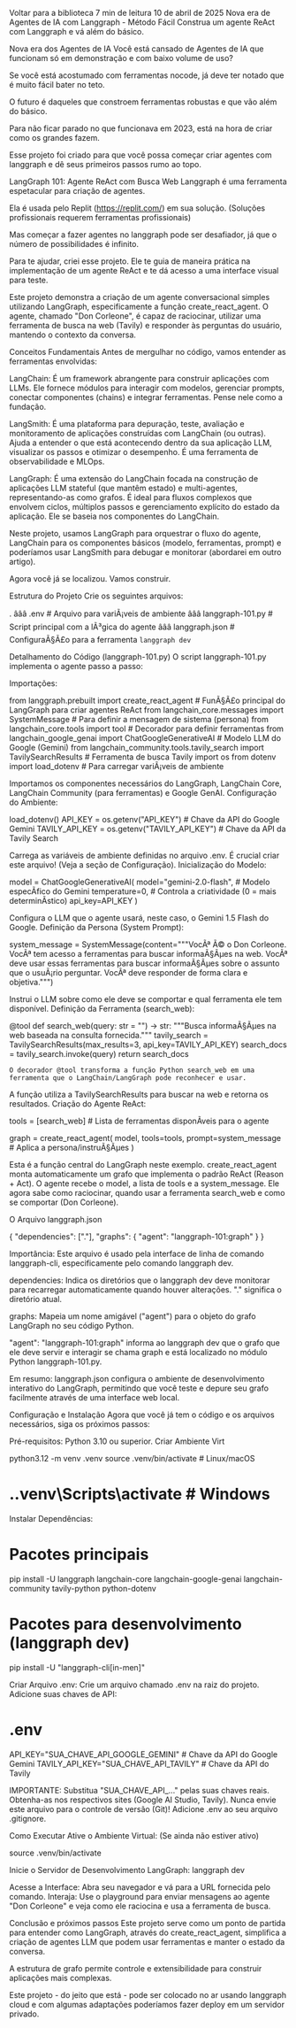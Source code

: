 
Voltar para a biblioteca
7 min de leitura
10 de abril de 2025
Nova era de Agentes de IA com Langgraph - Método Fácil
Construa um agente ReAct com Langgraph e vá além do básico.

Nova era dos Agentes de IA
Você está cansado de Agentes de IA que funcionam só em demonstração e com baixo volume de uso?

Se você está acostumado com ferramentas nocode, já deve ter notado que é muito fácil bater no teto.

O futuro é daqueles que constroem ferramentas robustas e que vão além do básico.

Para não ficar parado no que funcionava em 2023, está na hora de criar como os grandes fazem.

Esse projeto foi criado para que você possa começar criar agentes com langgraph e dê seus primeiros passos rumo ao topo.

LangGraph 101: Agente ReAct com Busca Web
Langgraph é uma ferramenta espetacular para criação de agentes.

Ela é usada pelo Replit (https://replit.com/) em sua solução. (Soluções profissionais requerem ferramentas profissionais)

Mas começar a fazer agentes no langgraph pode ser desafiador, já que o número de possibilidades é infinito.

Para te ajudar, criei esse projeto. Ele te guia de maneira prática na implementação de um agente ReAct e te dá acesso a uma interface visual para teste.

Este projeto demonstra a criação de um agente conversacional simples utilizando LangGraph, especificamente a função create_react_agent. O agente, chamado "Don Corleone", é capaz de raciocinar, utilizar uma ferramenta de busca na web (Tavily) e responder às perguntas do usuário, mantendo o contexto da conversa.

Conceitos Fundamentais
Antes de mergulhar no código, vamos entender as ferramentas envolvidas:

LangChain: É um framework abrangente para construir aplicações com LLMs. Ele fornece módulos para interagir com modelos, gerenciar prompts, conectar componentes (chains) e integrar ferramentas. Pense nele como a fundação.

LangSmith: É uma plataforma para depuração, teste, avaliação e monitoramento de aplicações construídas com LangChain (ou outras). Ajuda a entender o que está acontecendo dentro da sua aplicação LLM, visualizar os passos e otimizar o desempenho. É uma ferramenta de observabilidade e MLOps.

LangGraph: É uma extensão do LangChain focada na construção de aplicações LLM stateful (que mantêm estado) e multi-agentes, representando-as como grafos. É ideal para fluxos complexos que envolvem ciclos, múltiplos passos e gerenciamento explícito do estado da aplicação. Ele se baseia nos componentes do LangChain.

Neste projeto, usamos LangGraph para orquestrar o fluxo do agente, LangChain para os componentes básicos (modelo, ferramentas, prompt) e poderíamos usar LangSmith para debugar e monitorar (abordarei em outro artigo).

Agora você já se localizou. Vamos construir.

Estrutura do Projeto
Crie os seguintes arquivos:

.
âââ .env                  # Arquivo para variÃ¡veis de ambiente
âââ langgraph-101.py      # Script principal com a lÃ³gica do agente
âââ langgraph.json        # ConfiguraÃ§Ã£o para a ferramenta `langgraph dev`

Detalhamento do Código (langgraph-101.py)
O script langgraph-101.py implementa o agente passo a passo:

Importações:

from langgraph.prebuilt import create_react_agent # FunÃ§Ã£o principal do LangGraph para criar agentes ReAct
from langchain_core.messages import SystemMessage # Para definir a mensagem de sistema (persona)
from langchain_core.tools import tool # Decorador para definir ferramentas
from langchain_google_genai import ChatGoogleGenerativeAI # Modelo LLM do Google (Gemini)
from langchain_community.tools.tavily_search import TavilySearchResults # Ferramenta de busca Tavily
import os
from dotenv import load_dotenv # Para carregar variÃ¡veis de ambiente

Importamos os componentes necessários do LangGraph, LangChain Core, LangChain Community (para ferramentas) e Google GenAI.
Configuração do Ambiente:

load_dotenv()
API_KEY = os.getenv("API_KEY") # Chave da API do Google Gemini
TAVILY_API_KEY = os.getenv("TAVILY_API_KEY") # Chave da API da Tavily Search

Carrega as variáveis de ambiente definidas no arquivo .env. É crucial criar este arquivo! (Veja a seção de Configuração).
Inicialização do Modelo:

model = ChatGoogleGenerativeAI(
    model="gemini-2.0-flash", # Modelo especÃ­fico do Gemini
    temperature=0, # Controla a criatividade (0 = mais determinÃ­stico)
    api_key=API_KEY
)

Configura o LLM que o agente usará, neste caso, o Gemini 1.5 Flash do Google.
Definição da Persona (System Prompt):

system_message = SystemMessage(content="""VocÃª Ã© o Don Corleone.
                                VocÃª tem acesso a ferramentas para buscar informaÃ§Ãµes na web.
                                VocÃª deve usar essas ferramentas para buscar informaÃ§Ãµes sobre o assunto que o usuÃ¡rio perguntar.
                                VocÃª deve responder de forma clara e objetiva.""")


Instrui o LLM sobre como ele deve se comportar e qual ferramenta ele tem disponível.
Definição da Ferramenta (search_web):

@tool
def search_web(query: str = "") -> str:
    """Busca informaÃ§Ãµes na web baseada na consulta fornecida."""
    tavily_search = TavilySearchResults(max_results=3, api_key=TAVILY_API_KEY)
    search_docs = tavily_search.invoke(query)
    return search_docs

    O decorador @tool transforma a função Python search_web em uma ferramenta que o LangChain/LangGraph pode reconhecer e usar.
A função utiliza a TavilySearchResults para buscar na web e retorna os resultados.
Criação do Agente ReAct:

tools = [search_web] # Lista de ferramentas disponÃ­veis para o agente

graph = create_react_agent(
    model,
    tools=tools,
    prompt=system_message # Aplica a persona/instruÃ§Ãµes
)

Esta é a função central do LangGraph neste exemplo.
create_react_agent monta automaticamente um grafo que implementa o padrão ReAct (Reason + Act).
O agente recebe o model, a lista de tools e a system_message. Ele agora sabe como raciocinar, quando usar a ferramenta search_web e como se comportar (Don Corleone).

O Arquivo langgraph.json

{
    "dependencies": ["."],
    "graphs": {
        "agent": "langgraph-101:graph"
    }
}

Importância: Este arquivo é usado pela interface de linha de comando langgraph-cli, especificamente pelo comando langgraph dev.

dependencies: Indica os diretórios que o langgraph dev deve monitorar para recarregar automaticamente quando houver alterações. "." significa o diretório atual.

graphs: Mapeia um nome amigável ("agent") para o objeto do grafo LangGraph no seu código Python.

"agent": "langgraph-101:graph" informa ao langgraph dev que o grafo que ele deve servir e interagir se chama graph e está localizado no módulo Python langgraph-101.py.

Em resumo: langgraph.json configura o ambiente de desenvolvimento interativo do LangGraph, permitindo que você teste e depure seu grafo facilmente através de uma interface web local.

Configuração e Instalação
Agora que você já tem o código e os arquivos necessários, siga os próximos passos:

Pré-requisitos: Python 3.10 ou superior.
Criar Ambiente Virt

python3.12 -m venv .venv
source .venv/bin/activate # Linux/macOS
# .\.venv\Scripts\activate # Windows

Instalar Dependências:

# Pacotes principais
pip install -U langgraph langchain-core langchain-google-genai langchain-community tavily-python python-dotenv

# Pacotes para desenvolvimento (langgraph dev)
pip install -U "langgraph-cli[in-men]"

Criar Arquivo .env:
Crie um arquivo chamado .env na raiz do projeto.
Adicione suas chaves de API:

# .env
API_KEY="SUA_CHAVE_API_GOOGLE_GEMINI" # Chave da API do Google Gemini
TAVILY_API_KEY="SUA_CHAVE_API_TAVILY" # Chave da API do Tavily

IMPORTANTE: Substitua "SUA_CHAVE_API_..." pelas suas chaves reais. Obtenha-as nos respectivos sites (Google AI Studio, Tavily). Nunca envie este arquivo para o controle de versão (Git)! Adicione .env ao seu arquivo .gitignore.

Como Executar
Ative o Ambiente Virtual: (Se ainda não estiver ativo)

source .venv/bin/activate

Inicie o Servidor de Desenvolvimento LangGraph:
langgraph dev


Acesse a Interface: Abra seu navegador e vá para a URL fornecida pelo comando.
Interaja: Use o playground para enviar mensagens ao agente "Don Corleone" e veja como ele raciocina e usa a ferramenta de busca.

Conclusão e próximos passos
Este projeto serve como um ponto de partida para entender como LangGraph, através do create_react_agent, simplifica a criação de agentes LLM que podem usar ferramentas e manter o estado da conversa.

A estrutura de grafo permite controle e extensibilidade para construir aplicações mais complexas.

Este projeto - do jeito que está - pode ser colocado no ar usando langgraph cloud e com algumas adaptações poderíamos fazer deploy em um servidor privado.